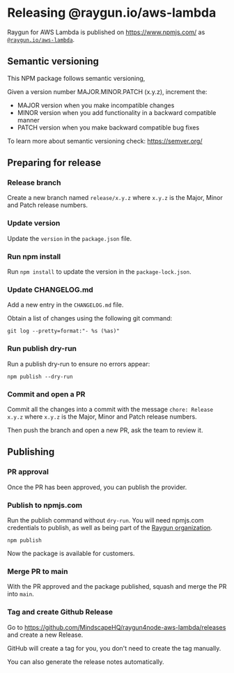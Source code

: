 # Releasing @raygun.io/aws-lambda

Raygun for AWS Lambda is published on https://www.npmjs.com/ as [`@raygun.io/aws-lambda`](https://www.npmjs.com/package/@raygun.io/aws-lambda).

## Semantic versioning

This NPM package follows semantic versioning,

Given a version number MAJOR.MINOR.PATCH (x.y.z), increment the:

- MAJOR version when you make incompatible changes
- MINOR version when you add functionality in a backward compatible manner
- PATCH version when you make backward compatible bug fixes

To learn more about semantic versioning check: https://semver.org/

## Preparing for release

### Release branch

Create a new branch named `release/x.y.z` 
where `x.y.z` is the Major, Minor and Patch release numbers.

### Update version

Update the `version` in the `package.json` file.

### Run npm install

Run `npm install` to update the version in the `package-lock.json`.

### Update CHANGELOG.md

Add a new entry in the `CHANGELOG.md` file.

Obtain a list of changes using the following git command:

```
git log --pretty=format:"- %s (%as)"
```

### Run publish dry-run

Run a publish dry-run to ensure no errors appear:

```
npm publish --dry-run
```

### Commit and open a PR

Commit all the changes into a commit with the message `chore: Release x.y.z`
where `x.y.z` is the Major, Minor and Patch release numbers.

Then push the branch and open a new PR, ask the team to review it.

## Publishing

### PR approval

Once the PR has been approved, you can publish the provider.

### Publish to npmjs.com

Run the publish command without `dry-run`.
You will need npmjs.com credentials to publish, 
as well as being part of the [Raygun organization](https://www.npmjs.com/~raygunowner).

```
npm publish
```

Now the package is available for customers.

### Merge PR to main

With the PR approved and the package published, 
squash and merge the PR into `main`.

### Tag and create Github Release

Go to https://github.com/MindscapeHQ/raygun4node-aws-lambda/releases and create a new Release.

GitHub will create a tag for you, you don't need to create the tag manually.

You can also generate the release notes automatically.

